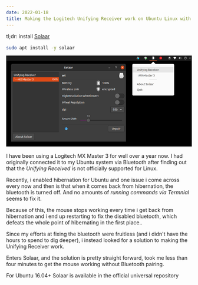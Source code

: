 ```yaml
---
date: 2022-01-18
title: Making the Logitech Unifying Receiver work on Ubuntu Linux with an MX Master 3 mouse
---
```


tl;dr: install [Solaar](https://pwr-solaar.github.io/Solaar/)

```bash
sudo apt install -y solaar
```

![Solaar GUI screenshot](solaar-screenshot.png)

I have been using a Logitech MX Master 3 for well over a year now. I had originally connected it to my Ubuntu system via Bluetooth after finding out that the _Unifying Received_ is not officially supported for Linux.

Recently, i enabled hibernation for Ubuntu and one issue i come across every now and then is that when it comes back from hibernation, the bluetooth is turned off. And no amounts of _running commands via Termnial_ seems to fix it.

Because of this, the mouse stops working every time i get back from hibernation and i end up restarting to fix the disabled bluetooth, which defeats the whole point of hibernating in the first place..

Since my efforts at fixing the bluetooth were fruitless (and i didn't have the hours to spend to dig deeper), i instead looked for a solution to making the Unifying Receiver work.

Enters Solaar, and the solution is pretty straight forward, took me less than four minutes to get the mouse working without Bluetooth pairing.

For Ubuntu 16.04+ Solaar is available in the official universal repository
